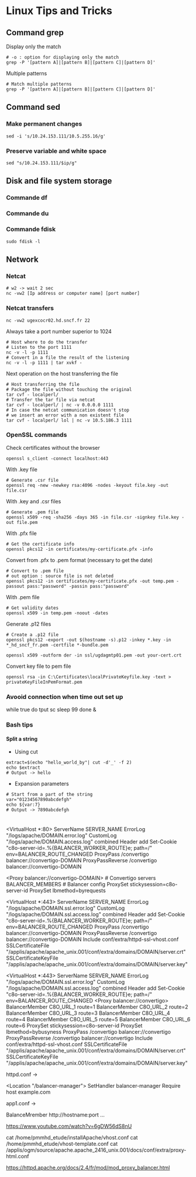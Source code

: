# Linux Tips and Tricks

## Command grep

Display only the match

```
# -o : option for displaying only the match
grep -P '[pattern A]|[pattern B]|[pattern C]|[pattern D]'
```

Multiple patterns

```
# Match multiple patterns
grep -P '[pattern A]|[pattern B]|[pattern C]|[pattern D]'
```

## Command sed

### Make permanent changes
```
sed -i 's/10.24.153.111/10.5.255.16/g'
```

### Preserve variable and white space
```
sed "s/10.24.153.111/$ip/g"
```

## Disk and file system storage

### Commande df

### Commande du

### Commande fdisk

```
sudo fdisk -l
```

## Network

### Netcat

```
# w2 -> wait 2 sec
nc -vw2 [Ip address or computer name] [port number]
```

### Netcat transfers

```
nc -vw2 ugexcocr02.hd.sncf.fr 22
```

Always take a port number superior to 1024

```
# Host where to do the transfer
# Listen to the port 1111
nc -v -l -p 1111
# Convert in a file the result of the listening
nc -v -l -p 1111 | tar xvkf -
```
Next operation on the host transferring the file
```
# Host transferring the file
# Package the file without touching the original
tar cvf - localperl/
# Transfer the tar file via netcat
tar cvf - localperl/ | nc -v 0.0.0.0 1111
# In case the netcat communication doesn't stop
# we insert an error with a non existent file
tar cvf - localperl/ lol | nc -v 10.5.186.3 1111
```

### OpenSSL commands

Check certificates without the browser

```
openssl s_client -connect localhost:443
```

With .key file

```
# Generate .csr file
openssl req -new -newkey rsa:4096 -nodes -keyout file.key -out file.csr
```

With .key and .csr files

```
# Generate .pem file
openssl x509 -req -sha256 -days 365 -in file.csr -signkey file.key -out file.pem
```

With .pfx file

```
# Get the certificate info
openssl pkcs12 -in certificates/my-certificate.pfx -info
```
Convert from .pfx to .pem format (necessary to get the date)

```
# Convert to .pem file
# out option : source file is not deleted 
openssl pkcs12 -in certificates/my-certificate.pfx -out temp.pem -passout pass:"password" -passin pass:"password"
```

With .pem file

```
# Get validity dates
openssl x509 -in temp.pem -noout -dates
```
Generate .p12 files

```
# Create a .p12 file
openssl pkcs12 -export -out $(hostname -s).p12 -inkey *.key -in *_hd_sncf_fr.pem -certfile *-bundle.pem
```

```
openssl x509 -outform der -in ssl/ugdagmtp01.pem -out your-cert.crt
```

Convert key file to pem file

```
openssl rsa -in C:\Certificates\localPrivateKeyfile.key -text > privateKeyFileInPemFormat.pem
```

### Avooid connection when time out set up

while true
do
        tput sc
        sleep 99
done &

### Bash tips

#### Split a string

- Using cut

```
extract=$(echo "hello_world_by"| cut -d'_' -f 2)
echo $extract
# Output -> hello
```

- Expansion parameters

```
# Start from a part of the string
var="01234567890abcdefgh"
echo ${var:7}
# Output -> 7890abcdefgh
```

```

```

###

<VirtualHost *:80>
        ServerName SERVER_NAME
        ErrorLog "/logs/apache/DOMAIN.error.log"
        CustomLog "/logs/apache/DOMAIN.access.log" combined
        Header add Set-Cookie "c8o-server-id=.%{BALANCER_WORKER_ROUTE}e; path=/" env=BALANCER_ROUTE_CHANGED
        ProxyPass /convertigo balancer://convertigo-DOMAIN
        ProxyPassReverse /convertigo balancer://convertigo-DOMAIN
</VirtualHost>

<Proxy balancer://convertigo-DOMAIN>
        # Convertigo servers
        BALANCER_MEMBERS
        # Balancer config
        ProxySet stickysession=c8o-server-id
        ProxySet lbmethod=byrequests
</Proxy>

<VirtualHost *:443>
        ServerName SERVER_NAME
        ErrorLog "/logs/apache/DOMAIN.ssl.error.log"
        CustomLog "/logs/apache/DOMAIN.ssl.access.log" combined
        Header add Set-Cookie "c8o-server-id=.%{BALANCER_WORKER_ROUTE}e; path=/" env=BALANCER_ROUTE_CHANGED
        ProxyPass /convertigo balancer://convertigo-DOMAIN
        ProxyPassReverse /convertigo balancer://convertigo-DOMAIN
        Include conf/extra/httpd-ssl-vhost.conf
        SSLCertificateFile "/applis/apache/apache_unix.001/conf/extra/domains/DOMAIN/server.crt"
        SSLCertificateKeyFile "/applis/apache/apache_unix.001/conf/extra/domains/DOMAIN/server.key"
</VirtualHost>

<VirtualHost *:443>
        ServerName SERVER_NAME
        ErrorLog "/logs/apache/DOMAIN.ssl.error.log"
        CustomLog "/logs/apache/DOMAIN.ssl.access.log" combined
        Header add Set-Cookie "c8o-server-id=.%{BALANCER_WORKER_ROUTE}e; path=/" env=BALANCER_ROUTE_CHANGED
        <Proxy balancer://convertigo>
                BalancerMember C8O_URL_1 route=1
                BalancerMember C8O_URL_2 route=2
                BalancerMember C8O_URL_3 route=3
                BalancerMember C8O_URL_4 route=4
                BalancerMember C8O_URL_5 route=5
                BalancerMember C8O_URL_6 route=6
                ProxySet stickysession=c8o-server-id
                ProxySet lbmethod=bybusyness
        </Proxy>
        ProxyPass /convertigo balancer://convertigo
        ProxyPassReverse /convertigo balancer://convertigo
        Include conf/extra/httpd-ssl-vhost.conf
        SSLCertificateFile "/applis/apache/apache_unix.001/conf/extra/domains/DOMAIN/server.crt"
        SSLCertificateKeyFile "/applis/apache/apache_unix.001/conf/extra/domains/DOMAIN/server.key"
</VirtualHost>

httpd.conf ->

<Location "/balancer-manager">
    SetHandler balancer-manager
    Require host example.com
</Location>

app1.conf ->

BalanceMrember http://hostname:port
...

https://www.youtube.com/watch?v=6gDW56dS8nU

cat /home/pmmhd_etude/installApache/vhost.conf
cat /home/pmmhd_etude/vhost-template.conf
cat /applis/ogm/source/apache.apache_2416_unix.001/docs/conf/extra/proxy-html.conf

https://httpd.apache.org/docs/2.4/fr/mod/mod_proxy_balancer.html

